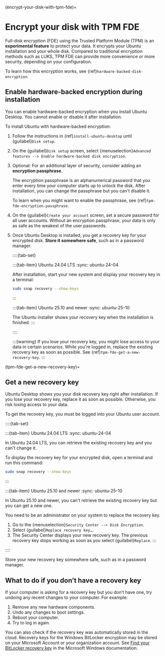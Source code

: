 (encrypt-your-disk-with-tpm-fde)=
# Encrypt your disk with TPM FDE

Full-disk encryption (FDE) using the Trusted Platform Module (TPM) is an **experimental feature** to protect your data. It encrypts your Ubuntu installation and your whole disk. Compared to traditional encryption methods such as LUKS, TPM FDE can provide more convenience or more security, depending on your configuration.

To learn how this encryption works, see {ref}`hardware-backed-disk-encryption`.


## Enable hardware-backed encryption during installation

You can enable hardware-backed encryption when you install Ubuntu Desktop. You cannot enable or disable it after installation.

To install Ubuntu with hardware-backed encryption:

1. Follow the instructions in {ref}`install-ubuntu-desktop` until {guilabel}`Disk setup`.

1. On the {guilabel}`Disk setup` screen, select {menuselection}`Advanced features --> Enable hardware-backed disk encryption`.

1. Optional: For an additional layer of security, consider adding an **encryption passphrase**.

    The encryption passphrase is an alphanumerical password that you enter every time your computer starts up to unlock the disk. After installation, you can change the passphrase but you can't disable it.

    To learn when you might want to enable the passphrase, see {ref}`tpm-fde-encryption-passphrase`.

1. On the {guilabel}`Create your account` screen, set a secure password for all user accounts. Without an encryption passphrase, your data is only as safe as the weakest of the user passwords.

1. Once Ubuntu Desktop is installed, you get a recovery key for your encrypted disk. **Store it somewhere safe**, such as in a password manager.

    ::::{tab-set}

    :::{tab-item} Ubuntu 24.04 LTS
    :sync: ubuntu-24-04

    After installation, start your new system and display your recovery key in a terminal:

    ```bash
    sudo snap recovery --show-keys
    ```
    :::

    :::{tab-item} Ubuntu 25.10 and newer
    :sync: ubuntu-25-10

    The Ubuntu installer shows your recovery key when the installation is finished.
    :::

    ::::

    :::{warning}
    If you lose your recovery key, you might lose access to your data in certain scenarios. While you're logged in, replace the existing recovery key as soon as possible. See {ref}`tpm-fde-get-a-new-recovery-key`.
    :::



(tpm-fde-get-a-new-recovery-key)=
## Get a new recovery key

Ubuntu Desktop shows you your disk recovery key right after installation. If you lose your recovery key, replace it as soon as possible. Otherwise, you risk losing access to your data.

To get the recovery key, you must be logged into your Ubuntu user account.

::::{tab-set}

:::{tab-item} Ubuntu 24.04 LTS
:sync: ubuntu-24-04

In Ubuntu 24.04 LTS, you can retrieve the existing recovery key and you can't change it.

To display the recovery key for your encrypted disk, open a terminal and run this command:

```bash
sudo snap recovery --show-keys
```
:::

:::{tab-item} Ubuntu 25.10 and newer
:sync: ubuntu-25-10

In Ubuntu 25.10 and newer, you can't retrieve the existing recovery key but you can get a new one.

You need to be an administrator on your system to replace the recovery key.

1. Go to the {menuselection}`Security Center --> Disk Encryption`.
1. Select {guilabel}`Replace recovery key…`.
1. The Security Center displays your new recovery key. The previous recovery key stops working as soon as you select {guilabel}`Replace`.
:::

::::

Store your new recovery key somewhere safe, such as in a password manager.


## What to do if you don’t have a recovery key

If your computer is asking for a recovery key but you don’t have one, try undoing any recent changes to your computer. For example:

1. Remove any new hardware components.
1. Undo any changes to boot settings.
1. Reboot your computer.
1. Try to log in again.

You can also check if the recovery key was automatically stored in the cloud. Recovery keys for the Windows BitLocker encryption may be stored on your Microsoft Account or your organization account. See [Find your BitLocker recovery key](https://support.microsoft.com/en-us/windows/find-your-bitlocker-recovery-key-6b71ad27-0b89-ea08-f143-056f5ab347d6) in the Microsoft Windows documentation.

